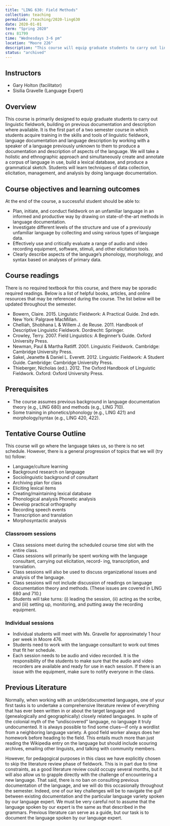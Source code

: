 ```yaml
---
title: "LING 630: Field Methods"
collection: teaching
permalink: /teaching/2020-ling630
date: 2020-01-01
term: "Spring 2020"
crn: 81799
time: "Wednesdays 3-6 pm"
location: "Moore 226"
description: "This course will equip graduate students to carry out linguistic fieldwork, building on previous documentation and description where available."
status: "archived"
---
```


## Instructors

* Gary Holton (facilitator)
* Sisilia Gravelle (Language Expert)

## Overview

This course is primarily designed to equip graduate students to carry out linguistic fieldwork, building on previous documentation and description where available. It is the first part of a two semester course in which students acquire training in the skills and tools of linguistic fieldwork, language documentation and language description by working with a speaker of a language previously unknown to them to produce a documentation and description of aspects of the language. We will take a holistic and ethnographic approach and simultaneously create and annotate a corpus of language in use, build a lexical database, and produce a grammatical sketch. Students will learn techniques of data collection, elicitation, management, and analysis by doing language documentation.

## Course objectives and learning outcomes

At the end of the course, a successful student should be able to:

* Plan, initiate, and conduct fieldwork on an unfamiliar language in an informed and productive way by drawing on state-of-the-art methods in language documentation.
* Investigate different levels of the structure and use of a previously unfamiliar language by collecting and using various types of language data.
* Effectively use and critically evaluate a range of audio and video recording equipment, software, stimuli, and other elicitation tools.
* Clearly describe aspects of the language’s phonology, morphology, and syntax based on analyses of primary data.

## Course readings

There is no required textbook for this course, and there may be sporadic required readings. Below is a list of helpful books, articles, and online resources that may be referenced during the course. The list below will be updated throughout the semester.

* Bowern, Claire. 2015. Linguistic Fieldwork: A Practical Guide. 2nd edn. New York: Palgrave MacMillan.
* Chelliah, Shobhana L & Willem J. de Reuse. 2011. Handbook of Descriptive Linguistic Fieldwork. Dordrecht: Springer.
* Crowley, Terry. 2007. Field Linguistics: A Beginner’s Guide. Oxford University Press.
* Newman, Paul & Martha Ratliff. 2001. Linguistic Fieldwork. Cambridge: Cambridge University Press.
* Sakel, Jeanette & Daniel L. Everett. 2012. Linguistic Fieldwork: A Student Guide. Cambridge: Cambridge University Press.
* Thieberger, Nicholas (ed.). 2012. The Oxford Handbook of Linguistic Fieldwork. Oxford: Oxford University Press.

## Prerequisites

* The course assumes previous background in language documentation theory (e.g., LING 680) and methods (e.g., LING 710).
* Some training in phonetics/phonology (e.g., LING 421) and morphology/syntax (e.g., LING 420, 422).

## Tentative Course Outline

This course will go where the language takes us, so there is no set schedule. However, there is a general progression of topics that we will (try to) follow:

* Language/culture learning
* Background research on language
* Sociolinguistic background of consultant
* Archiving plan for class
* Eliciting lexical items
* Creating/maintaining lexical database
* Phonological analysis Phonetic analysis
* Develop practical orthography
* Recording speech events
* Transcription and translation
* Morphosyntactic analysis

### Classroom sessions

* Class sessions meet during the scheduled course time slot with the entire class.
* Class sessions will primarily be spent working with the language consultant, carrying out elicitation, record- ing, transcription, and translation.
* Class sessions will also be used to discuss organizational issues and analysis of the language.
* Class sessions will not include discussion of readings on language documentation theory and methods. (These issues are covered in LING 680 and 710.)
* Students will take turns: (i) leading the session, (ii) acting as the scribe, and (iii) setting up, monitoring, and putting away the recording equipment.

### Individual sessions

* Individual students will meet with Ms. Gravelle for approximately 1 hour per week in Moore 476.
* Students need to work with the language consultant to work out times that fit her schedule.
* Each session needs to be audio and video recorded. It is the responsibility of the students to make sure that the audio and video recorders are available and ready for use in each session. If there is an issue with the equipment, make sure to notify everyone in the class.

## Previous Literature

Normally, when working with an un(der)documented languages, one of your first tasks is to undertake a comprehensive literature review of everything that has ever been written in or about the target language and (genealogically and geographically) closely related languages. In spite of the colonial myth of the “undiscovered” language, no language it truly undocumented. It is always possible to find some clues—if only a wordlist from a neighboring language variety. A good field worker always does her homework before heading to the field. This entails much more than just reading the Wikipedia entry on the language but should include scouring archives, emailing other linguists, and talking with community members.

However, for pedagogical purposes in this class we have explicitly chosen to skip the literature review phase of fieldwork. This is in part due to time constraints, as a good literature review could occupy several months, but it will also allow us to grapple directly with the challenge of encountering a new language. That said, there is no ban on consulting previous documentation of the language, and we will do this occasionally throughout the semester. Indeed, one of our key challenges will be to navigate the gulf between existing documentation and the particular language variety spoken by our language expert. We must be very careful not to assume that the language spoken by our expert is the same as that described in the grammars. Previous literature can serve as a guide, but our task is to document the language spoken by our language expert.
